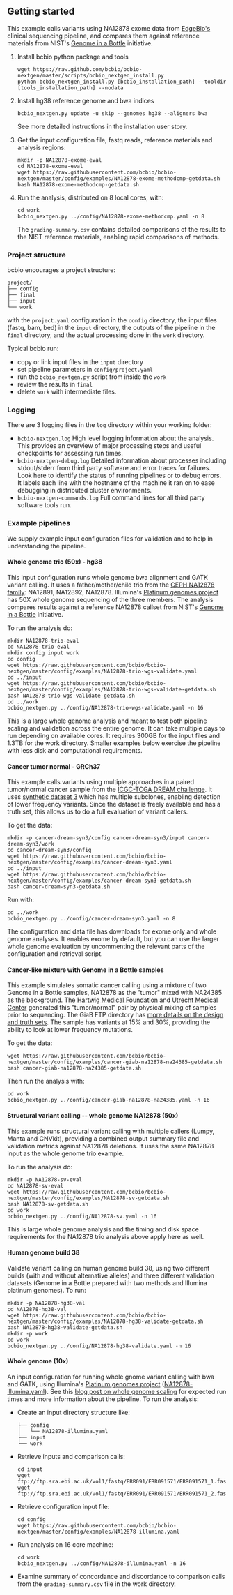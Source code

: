 ## Getting started

This example calls variants using NA12878 exome data from [EdgeBio's](https://www.edgebio.com/) clinical sequencing pipeline, and compares them against reference materials from NIST's [Genome in a Bottle](https://www.nist.gov/programs-projects/genome-bottle) initiative.

1. Install bcbio python package and tools
    ```shell
    wget https://raw.github.com/bcbio/bcbio-nextgen/master/scripts/bcbio_nextgen_install.py
    python bcbio_nextgen_install.py [bcbio_installation_path] --tooldir [tools_installation_path] --nodata
    ```

2. Install hg38 reference genome and bwa indices
    ```shell
    bcbio_nextgen.py update -u skip --genomes hg38 --aligners bwa
    ```
    See more detailed instructions in the installation user story.

3. Get the input configuration file, fastq reads, reference materials and analysis regions:
    ```shell
    mkdir -p NA12878-exome-eval
    cd NA12878-exome-eval
    wget https://raw.githubusercontent.com/bcbio/bcbio-nextgen/master/config/examples/NA12878-exome-methodcmp-getdata.sh
    bash NA12878-exome-methodcmp-getdata.sh
    ```

4.  Run the analysis, distributed on 8 local cores, with:
    ```shell
    cd work
    bcbio_nextgen.py ../config/NA12878-exome-methodcmp.yaml -n 8
    ```
    The `grading-summary.csv` contains detailed comparisons of the results to the NIST reference materials, enabling rapid comparisons of methods.

### Project structure

bcbio encourages a project structure:
```
project/
├── config
├── final
├── input
└── work
```
with the `project.yaml` configuration in the `config` directory, the input files (fastq, bam, bed) in the `input` directory, the outputs of the pipeline in the `final` directory, and the actual processing done in the `work` directory.

Typical bcbio run:
* copy or link input files in the `input` directory
* set pipeline parameters in `config/project.yaml`
* run the `bcbio_nextgen.py` script from inside the `work`
* review the results in `final`
* delete `work` with intermediate files.

### Logging

There are 3 logging files in the `log` directory within your working folder:
* `bcbio-nextgen.log` High level logging information about the analysis. This provides an overview of major processing steps and useful checkpoints for assessing run times.
* `bcbio-nextgen-debug.log` Detailed information about processes including stdout/stderr from third party software and error traces for failures. Look here to identify the status of running pipelines or to debug errors. It labels each line with the hostname of the machine it ran on to ease debugging in distributed cluster environments.
* `bcbio-nextgen-commands.log` Full command lines for all third party software tools run.

### Example pipelines

We supply example input configuration files for validation and to help in understanding the pipeline.

#### Whole genome trio (50x) - hg38

This input configuration runs whole genome bwa alignment and GATK variant calling. It uses a father/mother/child trio from the [CEPH NA12878 family](https://blog.goldenhelix.com/wp-content/uploads/2013/03/Utah-Pedigree-1463-with-NA12878.png): NA12891, NA12892, NA12878. Illumina's [Platinum genomes project](https://www.illumina.com/platinumgenomes.html) has 50X whole genome sequencing of the three members. The analysis compares results against a reference NA12878 callset from NIST's [Genome in a
Bottle](https://www.nist.gov/programs-projects/genome-bottle) initiative.

To run the analysis do:
```shell
mkdir NA12878-trio-eval
cd NA12878-trio-eval
mkdir config input work
cd config
wget https://raw.githubusercontent.com/bcbio/bcbio-nextgen/master/config/examples/NA12878-trio-wgs-validate.yaml
cd ../input
wget https://raw.githubusercontent.com/bcbio/bcbio-nextgen/master/config/examples/NA12878-trio-wgs-validate-getdata.sh
bash NA12878-trio-wgs-validate-getdata.sh
cd ../work
bcbio_nextgen.py ../config/NA12878-trio-wgs-validate.yaml -n 16
```
This is a large whole genome analysis and meant to test both pipeline scaling and validation across the entire genome. It can take multiple days to run depending on available cores. It requires 300GB for the input files and 1.3TB for the work directory. Smaller examples below exercise the pipeline with less disk and computational requirements.

#### Cancer tumor normal - GRCh37

This example calls variants using multiple approaches in a paired tumor/normal cancer sample from the [ICGC-TCGA DREAM challenge](https://www.synapse.org/#!Synapse:syn312572/wiki/58893). It uses [synthetic dataset 3](https://www.synapse.org/#!Synapse:syn312572/wiki/62018) which has multiple subclones, enabling detection of lower frequency variants. Since the dataset is freely available and has a truth set, this allows us to do a full evaluation of variant callers.

To get the data:
```shell
mkdir -p cancer-dream-syn3/config cancer-dream-syn3/input cancer-dream-syn3/work
cd cancer-dream-syn3/config
wget https://raw.githubusercontent.com/bcbio/bcbio-nextgen/master/config/examples/cancer-dream-syn3.yaml
cd ../input
wget https://raw.githubusercontent.com/bcbio/bcbio-nextgen/master/config/examples/cancer-dream-syn3-getdata.sh
bash cancer-dream-syn3-getdata.sh
```
Run with:
```shell
cd ../work
bcbio_nextgen.py ../config/cancer-dream-syn3.yaml -n 8
```
The configuration and data file has downloads for exome only and whole genome analyses. It enables exome by default, but you can use the larger whole genome evaluation by uncommenting the relevant parts of the configuration and retrieval script.

#### Cancer-like mixture with Genome in a Bottle samples

This example simulates somatic cancer calling using a mixture of two Genome in a Bottle samples, NA12878 as the "tumor" mixed with NA24385 as the background. The [Hartwig Medical Foundation](https://www.hartwigmedicalfoundation.nl/en/) and [Utrecht Medical Center](https://www.umcutrecht.nl/en/Research/Strategic-themes/Cancer) generated this "tumor/normal" pair by physical mixing of samples prior to sequencing. The GiaB FTP directory has [more details on the design and truth sets](ftp://ftp-trace.ncbi.nlm.nih.gov/giab/ftp/use_cases/mixtures/UMCUTRECHT_NA12878_NA24385_mixture_10052016/README-NA12878_NA24385_mixture.txt). The sample has variants at 15% and 30%, providing the ability to look at lower frequency mutations.

To get the data:
```shell
wget https://raw.githubusercontent.com/bcbio/bcbio-nextgen/master/config/examples/cancer-giab-na12878-na24385-getdata.sh
bash cancer-giab-na12878-na24385-getdata.sh
```
Then run the analysis with:
```shell
cd work
bcbio_nextgen.py ../config/cancer-giab-na12878-na24385.yaml -n 16
```

#### Structural variant calling -- whole genome NA12878 (50x)

This example runs structural variant calling with multiple callers (Lumpy, Manta and CNVkit), providing a combined output summary file and validation metrics against NA12878 deletions. It uses the same NA12878 input as the whole genome trio example.

To run the analysis do:
```shell
mkdir -p NA12878-sv-eval
cd NA12878-sv-eval
wget https://raw.githubusercontent.com/bcbio/bcbio-nextgen/master/config/examples/NA12878-sv-getdata.sh
bash NA12878-sv-getdata.sh
cd work
bcbio_nextgen.py ../config/NA12878-sv.yaml -n 16
```
This is large whole genome analysis and the timing and disk space requirements for the NA12878 trio analysis above apply here as well.

#### Human genome build 38

Validate variant calling on human genome build 38, using two different builds (with and without alternative alleles) and three different validation datasets (Genome in a Bottle prepared with two methods and Illumina platinum genomes). To run:
```shell
mkdir -p NA12878-hg38-val
cd NA12878-hg38-val
wget https://raw.githubusercontent.com/bcbio/bcbio-nextgen/master/config/examples/NA12878-hg38-validate-getdata.sh
bash NA12878-hg38-validate-getdata.sh
mkdir -p work
cd work
bcbio_nextgen.py ../config/NA12878-hg38-validate.yaml -n 16
```

#### Whole genome (10x)

An input configuration for running whole gnome variant calling with bwa
and GATK, using Illumina's [Platinum genomes project](https://www.illumina.com/platinumgenomes.html) ([NA12878-illumina.yaml](https://raw.githubusercontent.com/bcbio/bcbio-nextgen/master/config/examples/NA12878-illumina.yaml)). See this [blog post on whole genome scaling](https://bcb.io/2013/05/22/scaling-variant-detection-pipelines-for-whole-genome-sequencing-analysis/) for expected run times and more information about the pipeline. To run the analysis:

* Create an input directory structure like:
    ```shell
    ├── config
    │   └── NA12878-illumina.yaml
    ├── input
    └── work
    ```
* Retrieve inputs and comparison calls:
    ```shell
    cd input
    wget ftp://ftp.sra.ebi.ac.uk/vol1/fastq/ERR091/ERR091571/ERR091571_1.fastq.gz
    wget ftp://ftp.sra.ebi.ac.uk/vol1/fastq/ERR091/ERR091571/ERR091571_2.fastq.gz
    ```
* Retrieve configuration input file:
    ```shell
    cd config
    wget https://raw.githubusercontent.com/bcbio/bcbio-nextgen/master/config/examples/NA12878-illumina.yaml
    ```
* Run analysis on 16 core machine:
    ```shell
    cd work
    bcbio_nextgen.py ../config/NA12878-illumina.yaml -n 16
    ```
* Examine summary of concordance and discordance to comparison calls from the `grading-summary.csv` file in the work directory.
